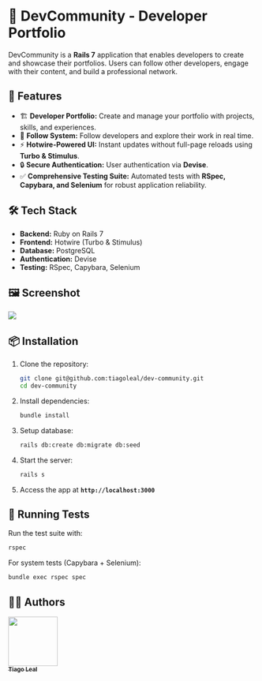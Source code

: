 # 🚀 DevCommunity - Developer Portfolio

DevCommunity is a **Rails 7** application that enables developers to create and showcase their portfolios. Users can follow other developers, engage with their content, and build a professional network.

## 🌟 Features

- 🏗 **Developer Portfolio:** Create and manage your portfolio with projects, skills, and experiences.
- 🔗 **Follow System:** Follow developers and explore their work in real time.
- ⚡ **Hotwire-Powered UI:** Instant updates without full-page reloads using **Turbo & Stimulus**.
- 🔒 **Secure Authentication:** User authentication via **Devise**.
- ✅ **Comprehensive Testing Suite:** Automated tests with **RSpec, Capybara, and Selenium** for robust application reliability.

## 🛠 Tech Stack

- **Backend:** Ruby on Rails 7
- **Frontend:** Hotwire (Turbo & Stimulus)
- **Database:** PostgreSQL
- **Authentication:** Devise
- **Testing:** RSpec, Capybara, Selenium

## 🖼️ Screenshot
![](https://github.com/tiagoleal/dev-community/tree/master/public/dev-community.gif)

## 📦 Installation

1. Clone the repository:
   ```sh
   git clone git@github.com:tiagoleal/dev-community.git
   cd dev-community
   ```
2. Install dependencies:
   ```sh
   bundle install
   ```
3. Setup database:
   ```sh
   rails db:create db:migrate db:seed
   ```
4. Start the server:
   ```sh
   rails s
   ```
5. Access the app at **`http://localhost:3000`**

## 🧪 Running Tests

Run the test suite with:
```sh
rspec
```
For system tests (Capybara + Selenium):
```sh
bundle exec rspec spec
```
## 👨‍💻 Authors

<!-- ALL-CONTRIBUTORS-LIST:START - Do not remove or modify this section -->
<!-- prettier-ignore -->
[<img src="https://avatars1.githubusercontent.com/u/5727529?s=460&v=4" width="100px;"/><br /><sub><b>Tiago Leal</b></sub>](https://github.com/tiagoleal)<br />

